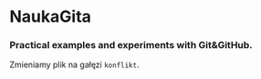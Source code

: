 # NaukaGita

### Practical examples and experiments with Git&GitHub.

Zmieniamy plik na gałęzi `konflikt`.
